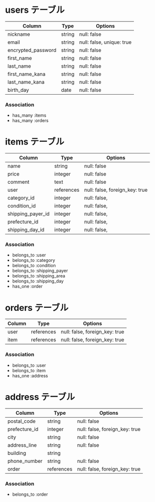 # users テーブル

| Column              | Type       | Options                   |
| ------------------- | ---------- | ------------------------- |
| nickname            | string     | null: false               |
| email               | string     | null: false, unique: true |
| encrypted_password  | string     | null: false               |
| first_name          | string     | null: false               |
| last_name           | string     | null: false               |
| first_name_kana     | string     | null: false               |
| last_name_kana      | string     | null: false               |
| birth_day           | date       | null: false               |

### Association
- has_many :items
- has_many :orders

# items テーブル

| Column            | Type       | Options                        |
| ----------------- | ---------- | ------------------------------ |
| name              | string     | null: false                    |
| price             | integer    | null: false                    |
| comment           | text       | null: false                    |
| user              | references | null: false, foreign_key: true |
| category_id       | integer    | null: false,                   |
| condition_id      | integer    | null: false,                   |
| shipping_payer_id | integer    | null: false,                   |
| prefecture_id     | integer    | null: false,                   |
| shipping_day_id   | integer    | null: false,                   |

### Association
- belongs_to :user
- belongs_to :category
- belongs_to :condition
- belongs_to :shipping_payer
- belongs_to :shipping_area
- belongs_to :shipping_day
- has_one :order

# orders テーブル

| Column    | Type       | Options                        |
| --------- | ---------- | ------------------------------ |
| user      | references | null: false, foreign_key: true |
| item      | references | null: false, foreign_key: true |

### Association
- belongs_to :user
- belongs_to :item
- has_one :address

# address テーブル

| Column        | Type       | Options                        |
| ------------- | ---------- | ------------------------------ |
| postal_code   | string     | null: false                    |
| prefecture_id | integer    | null: false, foreign_key: true |
| city          | string     | null: false                    |
| address_line  | string     | null: false                    |
| building      | string     |                                |
| phone_number  | string     | null: false                    |
| order         | references | null: false, foreign_key: true |

### Association
- belongs_to :order